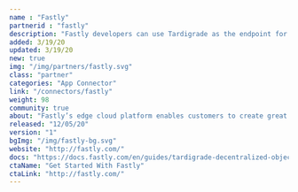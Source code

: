 ```yaml
---
name : "Fastly"
partnerid : "fastly"
description: "Fastly developers can use Tardigrade as the endpoint for log streaming/CDN origin."
added: 3/19/20
updated: 3/19/20
new: true
img: "/img/partners/fastly.svg"
class: "partner"
categories: "App Connector"
link: "/connectors/fastly"
weight: 98
community: true
about: "Fastly’s edge cloud platform enables customers to create great digital experiences quickly, securely, and reliably. And now Fastly developers can quickly set up Tardigrade as the endpoint for log streaming output and CDN origin, delivering faster, more powerful sites and applications on a secure, programmable edge cloud platform."
released: "12/05/20"
version: "1"
bgImg: "/img/fastly-bg.svg"
website: "http://fastly.com/"
docs: "https://docs.fastly.com/en/guides/tardigrade-decentralized-object-cloud-storage"
ctaName: "Get Started With Fastly"
ctaLink: "http://fastly.com/"
---
```

